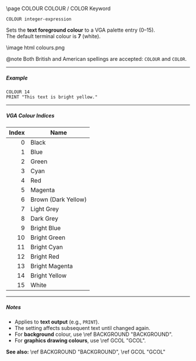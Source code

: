 \page COLOUR COLOUR / COLOR Keyword
```basic
COLOUR integer-expression
```

Sets the **text foreground colour** to a VGA palette entry (0–15).  
The default terminal colour is **7** (white).

\image html colours.png


@note Both British and American spellings are accepted: `COLOUR` and `COLOR`.

---

##### Example

```basic
COLOUR 14
PRINT "This text is bright yellow."
```

---

##### VGA Colour Indices

| Index | Name                 |
|------:|----------------------|
| 0     | Black                |
| 1     | Blue                 |
| 2     | Green                |
| 3     | Cyan                 |
| 4     | Red                  |
| 5     | Magenta              |
| 6     | Brown (Dark Yellow)  |
| 7     | Light Grey           |
| 8     | Dark Grey            |
| 9     | Bright Blue          |
| 10    | Bright Green         |
| 11    | Bright Cyan          |
| 12    | Bright Red           |
| 13    | Bright Magenta       |
| 14    | Bright Yellow        |
| 15    | White                |

---

##### Notes
- Applies to **text output** (e.g., `PRINT`).  
- The setting affects subsequent text until changed again.  
- For **background** colour, use \ref BACKGROUND "BACKGROUND".
- For **graphics drawing colours**, use \ref GCOL "GCOL".

**See also:**
\ref BACKGROUND "BACKGROUND", \ref GCOL "GCOL"
